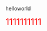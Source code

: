 helloworld
<script setup>
import Demo from './components/DemoVue.vue'
import Tsx from './components/Demo.tsx'
</script>

<style lang="less">
.title {
    font-size: 24px;
    color:red
}
</style>
<Demo />
<Tsx/>
<div class='title'>1111111111</div>
